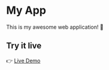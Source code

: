 # My App

This is my awesome web application! 🚀

## Try it live
👉 [Live Demo](https://szekelylevente.github.io/todo/)
